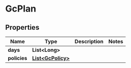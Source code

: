 # GcPlan

## Properties
Name | Type | Description | Notes
------------ | ------------- | ------------- | -------------
**days** | **List&lt;Long&gt;** |  | 
**policies** | [**List&lt;GcPolicy&gt;**](GcPolicy.md) |  | 
